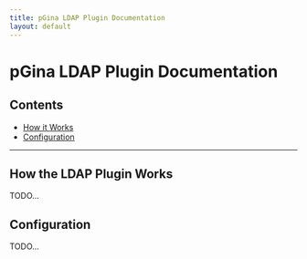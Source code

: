 ```yaml
---
title: pGina LDAP Plugin Documentation
layout: default
---
```


pGina LDAP Plugin Documentation
===================

## Contents
* [How it Works](#howworks)
* [Configuration](#config)

--------

<h2 id="howworks">How the LDAP Plugin Works</h2>

TODO...

<h2 id="config">Configuration</h2>

TODO...
